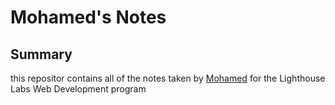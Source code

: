 # Mohamed's Notes

## Summary

this repositor contains all of the notes taken by [Mohamed](https://github.com/MHassan47) for the Lighthouse Labs Web Development program
